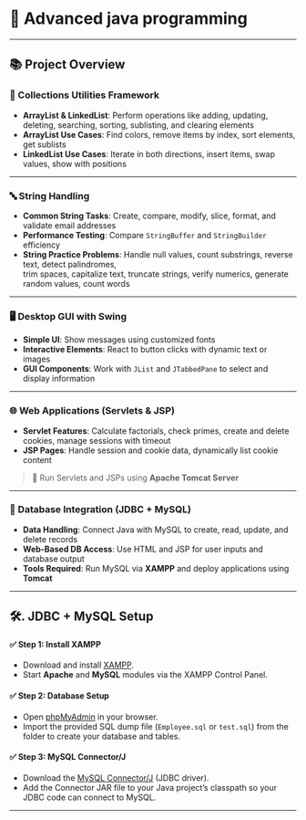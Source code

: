 # 🚀 Advanced java programming

---

## 📚 Project Overview




### 🧱 Collections Utilities Framework
- **ArrayList & LinkedList**: Perform operations like adding, updating, deleting, searching, sorting, sublisting, and clearing elements  
- **ArrayList Use Cases**: Find colors, remove items by index, sort elements, get sublists  
- **LinkedList Use Cases**: Iterate in both directions, insert items, swap values, show with positions  

---

### 🔤 String Handling
- **Common String Tasks**: Create, compare, modify, slice, format, and validate email addresses  
- **Performance Testing**: Compare `StringBuffer` and `StringBuilder` efficiency  
- **String Practice Problems**: Handle null values, count substrings, reverse text, detect palindromes,  
  trim spaces, capitalize text, truncate strings, verify numerics, generate random values, count words  

---

### 🖥️ Desktop GUI with Swing
- **Simple UI**: Show messages using customized fonts  
- **Interactive Elements**: React to button clicks with dynamic text or images  
- **GUI Components**: Work with `JList` and `JTabbedPane` to select and display information  

---

### 🌐 Web Applications (Servlets & JSP)
- **Servlet Features**: Calculate factorials, check primes, create and delete cookies, manage sessions with timeout  
- **JSP Pages**: Handle session and cookie data, dynamically list cookie content  

> 🧠 Run Servlets and JSPs using **Apache Tomcat Server**

---

### 💾 Database Integration (JDBC + MySQL)
- **Data Handling**: Connect Java with MySQL to create, read, update, and delete records  
- **Web-Based DB Access**: Use HTML and JSP for user inputs and database output  
- **Tools Required**: Run MySQL via **XAMPP** and deploy applications using **Tomcat**
---

## 🛠️. JDBC + MySQL Setup

#### ✅ Step 1: Install XAMPP
- Download and install [XAMPP](https://www.apachefriends.org/index.html).
- Start **Apache** and **MySQL** modules via the XAMPP Control Panel.

#### ✅ Step 2: Database Setup
- Open [phpMyAdmin](http://localhost/phpmyadmin) in your browser.
- Import the provided SQL dump file (`Employee.sql` or `test.sql`) from the  folder to create your database and tables.

#### ✅ Step 3: MySQL Connector/J
- Download the [MySQL Connector/J](https://dev.mysql.com/downloads/connector/j/) (JDBC driver).
- Add the Connector JAR file to your Java project’s classpath so your JDBC code can connect to MySQL.

---

